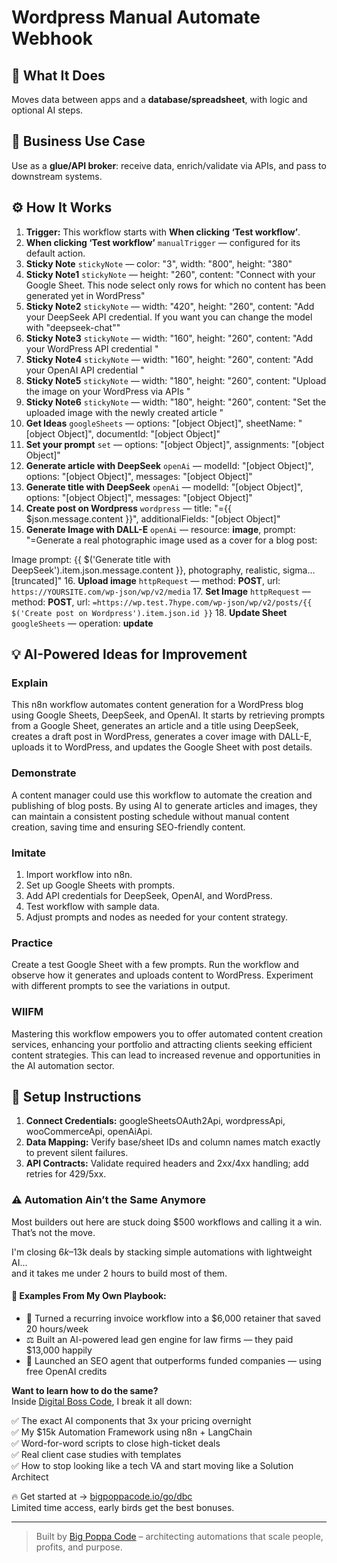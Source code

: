 # Wordpress Manual Automate Webhook
## 🚀 What It Does
Moves data between apps and a **database/spreadsheet**, with logic and optional AI steps.

## 💼 Business Use Case
Use as a **glue/API broker**: receive data, enrich/validate via APIs, and pass to downstream systems.

## ⚙️ How It Works
1. **Trigger:** This workflow starts with **When clicking ‘Test workflow’**.
2. **When clicking ‘Test workflow’** `manualTrigger` — configured for its default action.
3. **Sticky Note** `stickyNote` — color: "3", width: "800", height: "380"
4. **Sticky Note1** `stickyNote` — height: "260", content: "Connect with your Google Sheet. This node select only rows for which no content has been generated yet in WordPress"
5. **Sticky Note2** `stickyNote` — width: "420", height: "260", content: "Add your DeepSeek API credential. If you want you can change the model with "deepseek-chat""
6. **Sticky Note3** `stickyNote` — width: "160", height: "260", content: "Add your WordPress API credential
"
7. **Sticky Note4** `stickyNote` — width: "160", height: "260", content: "Add your OpenAI API credential
"
8. **Sticky Note5** `stickyNote` — width: "180", height: "260", content: "Upload the image on your WordPress via APIs
"
9. **Sticky Note6** `stickyNote` — width: "180", height: "260", content: "Set the uploaded image with the newly created article
"
10. **Get Ideas** `googleSheets` — options: "[object Object]", sheetName: "[object Object]", documentId: "[object Object]"
11. **Set your prompt** `set` — options: "[object Object]", assignments: "[object Object]"
12. **Generate article with DeepSeek** `openAi` — modelId: "[object Object]", options: "[object Object]", messages: "[object Object]"
13. **Generate title with DeepSeek** `openAi` — modelId: "[object Object]", options: "[object Object]", messages: "[object Object]"
14. **Create post on Wordpress** `wordpress` — title: "={{ $json.message.content }}", additionalFields: "[object Object]"
15. **Generate Image with DALL-E** `openAi` — resource: **image**, prompt: "=Generate a real photographic image used as a cover for a blog post:

Image prompt:
{{ $('Generate title with DeepSeek').item.json.message.content }}, photography, realistic, sigma…[truncated]"
16. **Upload image** `httpRequest` — method: **POST**, url: `https://YOURSITE.com/wp-json/wp/v2/media`
17. **Set Image** `httpRequest` — method: **POST**, url: `=https://wp.test.7hype.com/wp-json/wp/v2/posts/{{ $('Create post on Wordpress').item.json.id }}`
18. **Update Sheet** `googleSheets` — operation: **update**

## 💡 AI-Powered Ideas for Improvement
### Explain
This n8n workflow automates content generation for a WordPress blog using Google Sheets, DeepSeek, and OpenAI. It starts by retrieving prompts from a Google Sheet, generates an article and a title using DeepSeek, creates a draft post in WordPress, generates a cover image with DALL-E, uploads it to WordPress, and updates the Google Sheet with post details.

### Demonstrate
A content manager could use this workflow to automate the creation and publishing of blog posts. By using AI to generate articles and images, they can maintain a consistent posting schedule without manual content creation, saving time and ensuring SEO-friendly content.

### Imitate
1. Import workflow into n8n.
2. Set up Google Sheets with prompts.
3. Add API credentials for DeepSeek, OpenAI, and WordPress.
4. Test workflow with sample data.
5. Adjust prompts and nodes as needed for your content strategy.

### Practice
Create a test Google Sheet with a few prompts. Run the workflow and observe how it generates and uploads content to WordPress. Experiment with different prompts to see the variations in output.

### WIIFM
Mastering this workflow empowers you to offer automated content creation services, enhancing your portfolio and attracting clients seeking efficient content strategies. This can lead to increased revenue and opportunities in the AI automation sector.

## 🔧 Setup Instructions
1. **Connect Credentials:** googleSheetsOAuth2Api, wordpressApi, wooCommerceApi, openAiApi.
2. **Data Mapping:** Verify base/sheet IDs and column names match exactly to prevent silent failures.
3. **API Contracts:** Validate required headers and 2xx/4xx handling; add retries for 429/5xx.

### ⚠️ Automation Ain’t the Same Anymore

Most builders out here are stuck doing $500 workflows and calling it a win.  
That’s not the move.  

I'm closing $6k–$13k deals by stacking simple automations with lightweight AI...  
and it takes me under 2 hours to build most of them.

#### 🧠 Examples From My Own Playbook:
- 🔁 Turned a recurring invoice workflow into a $6,000 retainer that saved 20 hours/week  
- ⚖️ Built an AI-powered lead gen engine for law firms — they paid $13,000 happily  
- 🚀 Launched an SEO agent that outperforms funded companies — using free OpenAI credits  

**Want to learn how to do the same?**  
Inside [Digital Boss Code](https://bigpoppacode.io/go/dbc), I break it all down:

✅ The exact AI components that 3x your pricing overnight  
✅ My $15k Automation Framework using n8n + LangChain  
✅ Word-for-word scripts to close high-ticket deals  
✅ Real client case studies with templates  
✅ How to stop looking like a tech VA and start moving like a Solution Architect  

🔥 Get started at → [bigpoppacode.io/go/dbc](https://bigpoppacode.io/go/dbc)  
Limited time access, early birds get the best bonuses.

---
> Built by [Big Poppa Code](https://bigpoppacode.io) – architecting automations that scale people, profits, and purpose.
